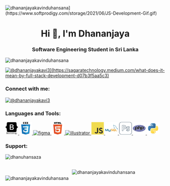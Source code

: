 
<p align="left"> <img src="[https://komarev.com/ghpvc/?username=dhananjayakavinduhansana&label=Profile%20views&color=0e75b6&style=flat" alt="dhananjayakavinduhansana](https://www.softprodigy.com/storage/2021/06/JS-Development-Gif.gif)" /> </p>
<h1 align="center">Hi 👋, I'm Dhananjaya</h1>
<h3 align="center">Software Engineering Student in Sri Lanka</h3>

<p align="left"> <img src="https://komarev.com/ghpvc/?username=dhananjayakavinduhansana&label=Profile%20views&color=0e75b6&style=flat" alt="dhananjayakavinduhansana" /> </p>
<p align="left"> <a href="https://twitter.com/@dhananjayakavi3" target="blank"><img src="https://img.shields.io/twitter/follow/@dhananjayakavi3?logo=twitter&style=for-the-badge" alt="@dhananjayakavi3](https://sagaratechnology.medium.com/what-does-it-mean-by-full-stack-development-d07b3f5aa5c3)" /></a> </p>

<h3 align="left">Connect with me:</h3>
<p align="left">
<a href="https://twitter.com/@dhananjayakavi3" target="blank"><img align="center" src="https://raw.githubusercontent.com/rahuldkjain/github-profile-readme-generator/master/src/images/icons/Social/twitter.svg" alt="@dhananjayakavi3" height="30" width="40" /></a>
</p>

<h3 align="left">Languages and Tools:</h3>
<p align="left"> <a href="https://getbootstrap.com" target="_blank" rel="noreferrer"> <img src="https://raw.githubusercontent.com/devicons/devicon/master/icons/bootstrap/bootstrap-plain-wordmark.svg" alt="bootstrap" width="40" height="40"/> </a> <a href="https://www.w3schools.com/css/" target="_blank" rel="noreferrer"> <img src="https://raw.githubusercontent.com/devicons/devicon/master/icons/css3/css3-original-wordmark.svg" alt="css3" width="40" height="40"/> </a> <a href="https://www.figma.com/" target="_blank" rel="noreferrer"> <img src="https://www.vectorlogo.zone/logos/figma/figma-icon.svg" alt="figma" width="40" height="40"/> </a> <a href="https://www.w3.org/html/" target="_blank" rel="noreferrer"> <img src="https://raw.githubusercontent.com/devicons/devicon/master/icons/html5/html5-original-wordmark.svg" alt="html5" width="40" height="40"/> </a> <a href="https://www.adobe.com/in/products/illustrator.html" target="_blank" rel="noreferrer"> <img src="https://www.vectorlogo.zone/logos/adobe_illustrator/adobe_illustrator-icon.svg" alt="illustrator" width="40" height="40"/> </a> <a href="https://developer.mozilla.org/en-US/docs/Web/JavaScript" target="_blank" rel="noreferrer"> <img src="https://raw.githubusercontent.com/devicons/devicon/master/icons/javascript/javascript-original.svg" alt="javascript" width="40" height="40"/> </a> <a href="https://www.mysql.com/" target="_blank" rel="noreferrer"> <img src="https://raw.githubusercontent.com/devicons/devicon/master/icons/mysql/mysql-original-wordmark.svg" alt="mysql" width="40" height="40"/> </a> <a href="https://www.photoshop.com/en" target="_blank" rel="noreferrer"> <img src="https://raw.githubusercontent.com/devicons/devicon/master/icons/photoshop/photoshop-line.svg" alt="photoshop" width="40" height="40"/> </a> <a href="https://www.php.net" target="_blank" rel="noreferrer"> <img src="https://raw.githubusercontent.com/devicons/devicon/master/icons/php/php-original.svg" alt="php" width="40" height="40"/> </a> <a href="https://www.python.org" target="_blank" rel="noreferrer"> <img src="https://raw.githubusercontent.com/devicons/devicon/master/icons/python/python-original.svg" alt="python" width="40" height="40"/> </a> </p>

<h3 align="left">Support:</h3>
<p><a href="https://www.buymeacoffee.com/dhanuhansaza"> <img align="left" src="https://cdn.buymeacoffee.com/buttons/v2/default-yellow.png" height="50" width="210" alt="dhanuhansaza" /></a></p><br><br>

<p><img align="left" src="https://github-readme-stats.vercel.app/api/top-langs?username=dhananjayakavinduhansana&show_icons=true&locale=en&layout=compact" alt="dhananjayakavinduhansana" /></p>

<p>&nbsp;<img align="center" src="https://github-readme-stats.vercel.app/api?username=dhananjayakavinduhansana&show_icons=true&locale=en" alt="dhananjayakavinduhansana" /></p>
